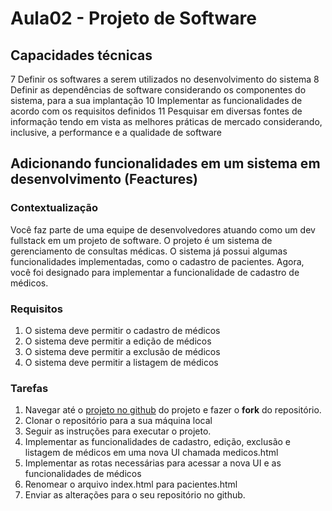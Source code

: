 # Aula02 - Projeto de Software

## Capacidades técnicas
7 Definir os softwares a serem utilizados no desenvolvimento do sistema
8 Definir as dependências de software considerando os componentes do sistema, para a sua implantação
10 Implementar as funcionalidades de acordo com os requisitos definidos
11 Pesquisar em diversas fontes de informação tendo em vista as melhores práticas de mercado considerando, inclusive, a performance e a qualidade de software
 
## Adicionando funcionalidades em um sistema em desenvolvimento (Feactures)

### Contextualização
Você faz parte de uma equipe de desenvolvedores atuando como um dev fullstack em um projeto de software. O projeto é um sistema de gerenciamento de consultas médicas. O sistema já possui algumas funcionalidades implementadas, como o cadastro de pacientes. Agora, você foi designado para implementar a funcionalidade de cadastro de médicos.

### Requisitos
1. O sistema deve permitir o cadastro de médicos
2. O sistema deve permitir a edição de médicos
3. O sistema deve permitir a exclusão de médicos
4. O sistema deve permitir a listagem de médicos

### Tarefas
1. Navegar até o [projeto no github](https://github.com/wellifabio/back-end-aula02-2025.git) do projeto e fazer o **fork** do repositório.
2. Clonar o repositório para a sua máquina local
3. Seguir as instruções para executar o projeto.
4. Implementar as funcionalidades de cadastro, edição, exclusão e listagem de médicos em uma nova UI chamada medicos.html
5. Implementar as rotas necessárias para acessar a nova UI e as funcionalidades de médicos
6. Renomear o arquivo index.html para pacientes.html
7. Enviar as alterações para o seu repositório no github.